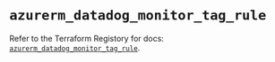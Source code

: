 # `azurerm_datadog_monitor_tag_rule`

Refer to the Terraform Registory for docs: [`azurerm_datadog_monitor_tag_rule`](https://registry.terraform.io/providers/hashicorp/azurerm/3.65.0/docs/resources/datadog_monitor_tag_rule).
